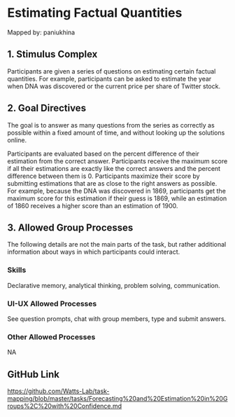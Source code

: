 # Estimating Factual Quantities

Mapped by: paniukhina 

## 1. Stimulus Complex 
Participants are given a series of questions on estimating certain factual quantities. For example, participants can be asked to estimate the year when DNA was discovered or the current price per share of Twitter stock.

## 2. Goal Directives 
The goal is to answer as many questions from the series as correctly as possible within a fixed amount of time, and without looking up the solutions online.

Participants are evaluated based on the percent difference of their estimation from the correct answer. Participants receive the maximum score if all their estimations are exactly like the correct answers and the percent difference between them is 0. Participants maximize their score by submitting estimations that are as close to the right answers as possible. For example, because the DNA was discovered in 1869, participants get the maximum score for this estimation if their guess is 1869, while an estimation of 1860 receives a higher score than an estimation of 1900.

## 3. Allowed Group Processes 
The following details are not the main parts of the task, but rather additional information about ways in which participants could interact.

### Skills 
Declarative memory, analytical thinking, problem solving, communication.

### UI-UX Allowed Processes
See question prompts, chat with group members, type and submit answers.

### Other Allowed Processes
NA

## GitHub Link 
https://github.com/Watts-Lab/task-mapping/blob/master/tasks/Forecasting%20and%20Estimation%20in%20Groups%2C%20with%20Confidence.md
